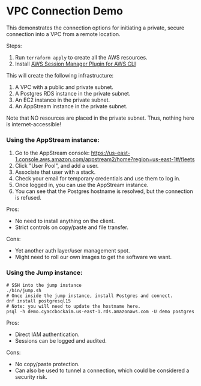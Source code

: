 VPC Connection Demo
===================

This demonstrates the connection options for initiating a private, secure connection into a VPC from a remote location.

Steps:
1. Run `terraform apply` to create all the AWS resources.
2. Install [AWS Session Manager Plugin for AWS CLI](https://docs.aws.amazon.com/systems-manager/latest/userguide/session-manager-working-with-install-plugin.html)

This will create the following infrastructure:

1. A VPC with a public and private subnet.
2. A Postgres RDS instance in the private subnet.
3. An EC2 instance in the private subnet.
4. An AppStream instance in the private subnet.

Note that NO resources are placed in the private subnet. Thus, nothing here is internet-accessible!

### Using the AppStream instance:

1. Go to the AppStream console: https://us-east-1.console.aws.amazon.com/appstream2/home?region=us-east-1#/fleets
2. Click "User Pool", and add a user. 
3. Associate that user with a stack. 
4. Check your email for temporary credentials and use them to log in.
5. Once logged in, you can use the AppStream instance.
6. You can see that the Postgres hostname is resolved, but the connection is refused.

Pros:
* No need to install anything on the client.
* Strict controls on copy/paste and file transfer.

Cons:
* Yet another auth layer/user management spot.
* Might need to roll our own images to get the software we want.

### Using the Jump instance:

```shell
# SSH into the jump instance
./bin/jump.sh
# Once inside the jump instance, install Postgres and connect.
dnf install postgresql15
# Note: you will need to update the hostname here.
psql -h demo.cyaccbockaim.us-east-1.rds.amazonaws.com -U demo postgres
```

Pros:
* Direct IAM authentication.
* Sessions can be logged and audited.

Cons:
* No copy/paste protection.
* Can also be used to tunnel a connection, which could be considered a security risk.
